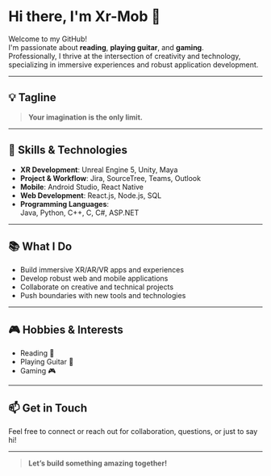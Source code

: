 # Hi there, I'm Xr-Mob 👋

Welcome to my GitHub!  
I'm passionate about **reading**, **playing guitar**, and **gaming**.  
Professionally, I thrive at the intersection of creativity and technology, specializing in immersive experiences and robust application development.

---

## 💡 Tagline
> **Your imagination is the only limit.**

---

## 🚀 Skills & Technologies

- **XR Development**: Unreal Engine 5, Unity, Maya
- **Project & Workflow**: Jira, SourceTree, Teams, Outlook
- **Mobile**: Android Studio, React Native
- **Web Development**: React.js, Node.js, SQL
- **Programming Languages**:  
  Java, Python, C++, C, C#, ASP.NET

---

## 📚 What I Do

- Build immersive XR/AR/VR apps and experiences
- Develop robust web and mobile applications
- Collaborate on creative and technical projects
- Push boundaries with new tools and technologies

---

## 🎮 Hobbies & Interests

- Reading 📖
- Playing Guitar 🎸
- Gaming 🎮

---

## 📫 Get in Touch

Feel free to connect or reach out for collaboration, questions, or just to say hi!

---

> **Let’s build something amazing together!**

